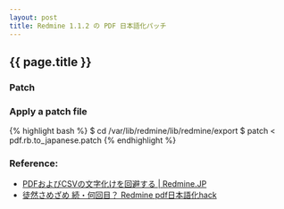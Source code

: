 ```yaml
---
layout: post
title: Redmine 1.1.2 の PDF 日本語化パッチ
---
```


{{ page.title }}
--------------------------------------------------------------------------------

### Patch

<script src="http://gist.github.com/882743.js?file=pdf.rb.to_japanese.patch"></script>


### Apply a patch file

{% highlight bash %}
$ cd /var/lib/redmine/lib/redmine/export
$ patch < pdf.rb.to_japanese.patch
{% endhighlight %}


### Reference:

- [PDFおよびCSVの文字化けを回避する | Redmine.JP](http://redmine.jp/faq/general/pdfcsv/ "PDFおよびCSVの文字化けを回避する | Redmine.JP")
- [徒然さめざめ 続・何回目？ Redmine pdf日本語化hack](http://fmkt.blog65.fc2.com/blog-entry-148.html "徒然さめざめ 続・何回目？ Redmine pdf日本語化hack")
